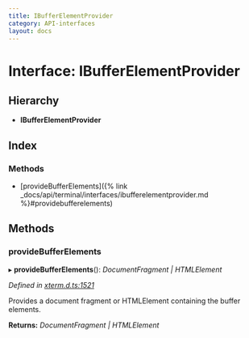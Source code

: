 ```yaml
---
title: IBufferElementProvider
category: API-interfaces
layout: docs
---
```



# Interface: IBufferElementProvider

## Hierarchy

* **IBufferElementProvider**

## Index

### Methods

* [provideBufferElements]({% link _docs/api/terminal/interfaces/ibufferelementprovider.md %}#providebufferelements)

## Methods

###  provideBufferElements

▸ **provideBufferElements**(): *DocumentFragment | HTMLElement*

*Defined in [xterm.d.ts:1521](https://github.com/xtermjs/xterm.js/blob/5.5.0/typings/xterm.d.ts#L1521)*

Provides a document fragment or HTMLElement containing the buffer
elements.

**Returns:** *DocumentFragment | HTMLElement*
